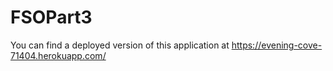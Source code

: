 # FSOPart3
You can find a deployed version of this application at https://evening-cove-71404.herokuapp.com/
